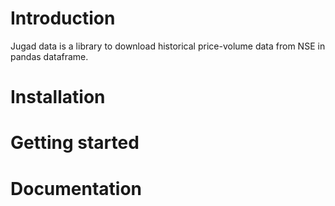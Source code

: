 # Introduction

Jugad data is a library to download historical price-volume data from NSE in pandas dataframe.

# Installation

# Getting started

# Documentation

